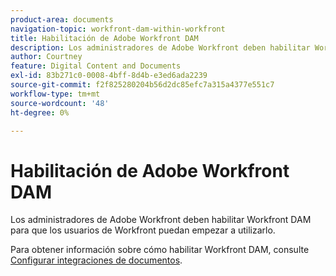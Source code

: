```yaml
---
product-area: documents
navigation-topic: workfront-dam-within-workfront
title: Habilitación de Adobe Workfront DAM
description: Los administradores de Adobe Workfront deben habilitar Workfront DAM para que los usuarios de Workfront puedan empezar a utilizarlo.
author: Courtney
feature: Digital Content and Documents
exl-id: 83b271c0-0008-4bff-8d4b-e3ed6ada2239
source-git-commit: f2f825280204b56d2dc85efc7a315a4377e551c7
workflow-type: tm+mt
source-wordcount: '48'
ht-degree: 0%

---
```


# Habilitación de Adobe Workfront DAM

Los administradores de Adobe Workfront deben habilitar Workfront DAM para que los usuarios de Workfront puedan empezar a utilizarlo.

Para obtener información sobre cómo habilitar Workfront DAM, consulte [Configurar integraciones de documentos](../../administration-and-setup/configure-integrations/configure-document-integrations.md).
